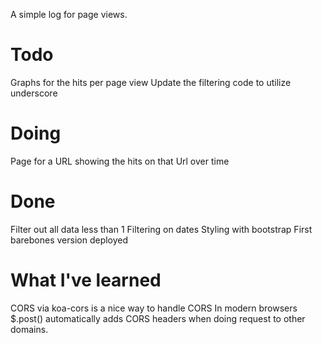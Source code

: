 A simple log for page views.

# Todo
Graphs for the hits per page view
Update the filtering code to utilize underscore

# Doing
Page for a URL showing the hits on that Url over time

# Done
Filter out all data less than 1
Filtering on dates
Styling with bootstrap
First barebones version deployed

# What I've learned
CORS via koa-cors is a nice way to handle CORS
In modern browsers $.post() automatically adds CORS headers when doing request to other domains.